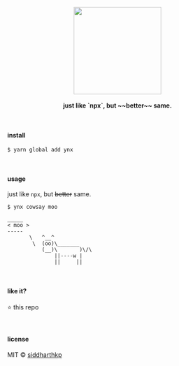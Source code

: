 <p align="center">
  <img src="https://emojipedia-us.s3.dualstack.us-west-1.amazonaws.com/thumbs/240/google/146/ball-of-yarn_1f9f6.png" height="200px"/>
  <br><br>
  <b>just like `npx`, but ~~better~~ same.</b>
  <br>
</p>

&nbsp;

#### install

```shell
$ yarn global add ynx
```

&nbsp;

#### usage

just like `npx`, but ~~better~~ same.

```shell
$ ynx cowsay moo

_____
< moo >
-----
       \   ^__^
        \  (oo)\_______
           (__)\       )\/\
               ||----w |
               ||     ||
```

&nbsp;

#### like it?

:star: this repo

&nbsp;

#### license

MIT © [siddharthkp](https://github.com/siddharthkp)
